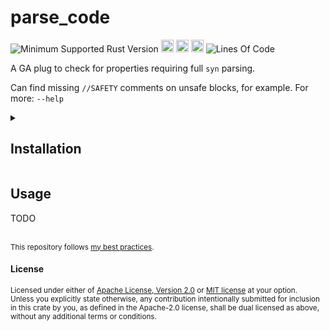 # parse_code
![Minimum Supported Rust Version](https://img.shields.io/badge/nightly-1.83+-ab6000.svg)
[<img alt="crates.io" src="https://img.shields.io/crates/v/parse_code.svg?color=fc8d62&logo=rust" height="20" style=flat-square>](https://crates.io/crates/parse_code)
[<img alt="docs.rs" src="https://img.shields.io/badge/docs.rs-66c2a5?style=for-the-badge&labelColor=555555&logo=docs.rs&style=flat-square" height="20">](https://docs.rs/parse_code)
[<img alt="build status" src="https://img.shields.io/github/actions/workflow/status/valeratrades/parse_code/ci.yml?branch=master&style=for-the-badge&style=flat-square" height="20">](https://github.com/valeratrades/parse_code/actions?query=branch%3Amaster) <!--NB: Won't find it if repo is private-->
![Lines Of Code](https://img.shields.io/badge/LoC-165-lightblue)

A GA plug to check for properties requiring full `syn` parsing.

Can find missing `//SAFETY` comments on unsafe blocks, for example. For more: `--help`

<!-- markdownlint-disable -->
<details>
  <summary>
    <h2>Installation</h2>
  </summary>
	<pre><code class="language-sh">TODO</code></pre>
</details>
<!-- markdownlint-restore -->

## Usage
TODO

<br>

<sup>
This repository follows <a href="https://github.com/valeratrades/.github/tree/master/best_practices">my best practices</a>.
</sup>

#### License

<sup>
Licensed under either of <a href="LICENSE-APACHE">Apache License, Version
2.0</a> or <a href="LICENSE-MIT">MIT license</a> at your option.
</sup>

<br>

<sub>
Unless you explicitly state otherwise, any contribution intentionally submitted
for inclusion in this crate by you, as defined in the Apache-2.0 license, shall
be dual licensed as above, without any additional terms or conditions.
</sub>
